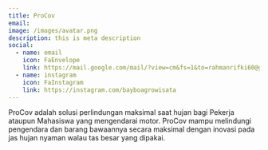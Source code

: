 ```yaml
---
title: ProCov
email: 
image: /images/avatar.png
description: this is meta description
social:
  - name: email
    icon: FaEnvelope
    link: https://mail.google.com/mail/?view=cm&fs=1&to=rahmanrifki60@gmail.com
  - name: instagram
    icon: FaInstagram
    link: https://instagram.com/bayboagrowisata
---
```

ProCov adalah solusi perlindungan maksimal saat hujan bagi Pekerja ataupun Mahasiswa yang mengendarai motor. ProCov mampu melindungi pengendara dan barang bawaannya secara maksimal dengan inovasi pada jas hujan nyaman walau tas besar yang dipakai.